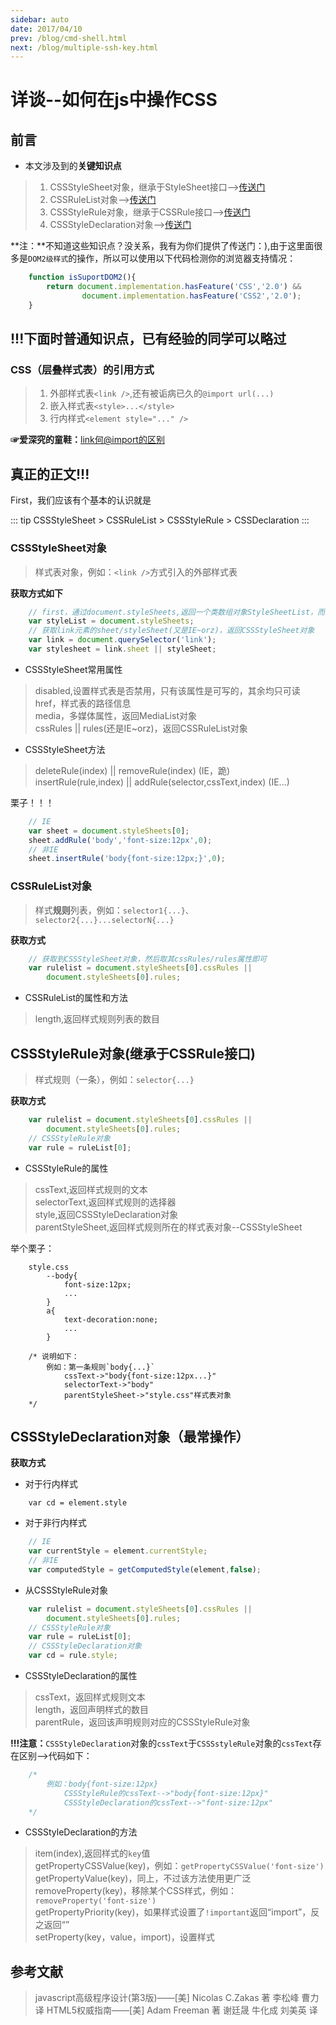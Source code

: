 ```yaml
---
sidebar: auto
date: 2017/04/10
prev: /blog/cmd-shell.html
next: /blog/multiple-ssh-key.html
---
```



# 详谈--如何在js中操作CSS

## 前言

* 本文涉及到的**关键知识点**

> 1. CSSStyleSheet对象，继承于StyleSheet接口-->[传送门][2]
> 2. CSSRuleList对象-->[传送门][3]
> 3. CSSStyleRule对象，继承于CSSRule接口-->[传送门][4]
> 4. CSSStyleDeclaration对象-->[传送门][5]

**注：**不知道这些知识点？没关系，我有为你们提供了传送门：),由于这里面很多是`DOM2级样式`的操作，所以可以使用以下代码检测你的浏览器支持情况：

```javascript
    function isSuportDOM2(){
        return document.implementation.hasFeature('CSS','2.0') &&
                document.implementation.hasFeature('CSS2','2.0');
    }
```

## !!!下面时普通知识点，已有经验的同学可以略过

### CSS（层叠样式表）的引用方式

> 1. 外部样式表`<link />`,还有被诟病已久的`@import url(...)`
> 2. 嵌入样式表`<style>...</style>`
> 3. 行内样式`<element style="..." />`


**☞爱深究的童鞋：**[link何@import的区别][1]

## 真正的正文!!!

First，我们应该有个基本的认识就是

::: tip
CSSStyleSheet > CSSRuleList > CSSStyleRule > CSSDeclaration
:::

### CSSStyleSheet对象

> 样式表对象，例如：`<link />`方式引入的外部样式表

**获取方式如下**

```javascript
    // first，通过document.styleSheets,返回一个类数组对象StyleSheetList，而其中每一项就是CSSStyleSheet，继承于StyleSheet接口
    var styleList = document.styleSheets;
    // 获取link元素的sheet/styleSheet(又是IE~orz)，返回CSSStyleSheet对象
    var link = document.querySelector('link');
    var stylesheet = link.sheet || styleSheet;
```

* CSSStyleSheet常用属性

> disabled,设置样式表是否禁用，只有该属性是可写的，其余均只可读<br/>
> href，样式表的路径信息<br/>
> media，多媒体属性，返回MediaList对象<br/>
> cssRules || rules(还是IE~orz)，返回CSSRuleList对象

* CSSStyleSheet方法

> deleteRule(index) || removeRule(index) (IE，跪)<br/>
> insertRule(rule,index) || addRule(selector,cssText,index) (IE...)

栗子！！！

```javascript
    // IE
    var sheet = document.styleSheets[0];
    sheet.addRule('body','font-size:12px',0);
    // 非IE
    sheet.insertRule('body{font-size:12px;}',0);
```

### CSSRuleList对象

> 样式**规则**列表，例如：`selector1{...}、selector2{...}...selectorN{...}`

**获取方式**

```javascript
    // 获取到CSSStyleSheet对象，然后取其cssRules/rules属性即可
    var rulelist = document.styleSheets[0].cssRules ||
        document.styleSheets[0].rules;
```

* CSSRuleList的属性和方法

> length,返回样式规则列表的数目

## CSSStyleRule对象(**继承于CSSRule接口**)

> 样式规则（一条），例如：`selector{...}`

**获取方式**

```javascript
    var rulelist = document.styleSheets[0].cssRules ||
        document.styleSheets[0].rules;
    // CSSStyleRule对象
    var rule = ruleList[0];
```

* CSSStyleRule的属性

> cssText,返回样式规则的文本<br/>
> selectorText,返回样式规则的选择器<br/>
> style,返回CSSStyleDeclaration对象<br/>
> parentStyleSheet,返回样式规则所在的样式表对象--CSSStyleSheet

举个栗子：

```
    style.css
        --body{
            font-size:12px;
            ...
        }
        a{
            text-decoration:none;
            ...
        }

    /* 说明如下：
        例如：第一条规则`body{...}`
            cssText->"body{font-size:12px...}"
            selectorText->"body"
            parentStyleSheet->"style.css"样式表对象
    */
```

## CSSStyleDeclaration对象（最常操作）

**获取方式**

* 对于行内样式

```
    var cd = element.style
```

* 对于非行内样式

```javascript
    // IE
    var currentStyle = element.currentStyle;
    // 非IE
    var computedStyle = getComputedStyle(element,false);
```

* 从CSSStyleRule对象

```javascript
    var rulelist = document.styleSheets[0].cssRules ||
        document.styleSheets[0].rules;
    // CSSStyleRule对象
    var rule = ruleList[0];
    // CSSStyleDeclaration对象
    var cd = rule.style;
```

* CSSStyleDeclaration的属性

> cssText，返回样式规则文本<br/>
> length，返回声明样式的数目<br/>
> parentRule，返回该声明规则对应的CSSStyleRule对象

**!!!注意：**`CSSStyleDeclaration`对象的`cssText`于`CSSSstyleRule`对象的`cssText`存在区别-->代码如下：

```javascript
    /*
        例如：body{font-size:12px}
            CSSStyleRule的cssText-->"body{font-size:12px}"
            CSSStyleDeclaration的cssText-->"font-size:12px"
    */
```

* CSSStyleDeclaration的方法

> item(index),返回样式的`key`值<br/>
> getPropertyCSSValue(key)，例如：`getPropertyCSSValue('font-size')`<br/>
> getPropertyValue(key)，同上，不过该方法使用更广泛<br/>
> removeProperty(key)，移除某个CSS样式，例如：`removeProperty('font-size')`<br/>
> getPropertyPriority(key)，如果样式设置了`!important`返回“import”，反之返回“”<br/>
> setProperty(key，value，import)，设置样式


## 参考文献


  > javascript高级程序设计(第3版)——[美] Nicolas C.Zakas 著  李松峰  曹力 译
  > HTML5权威指南——[美] Adam Freeman 著 谢廷晟  牛化成  刘美英 译



  [1]: http://www.divcss5.com/rumen/r431.shtml
  [2]: https://developer.mozilla.org/zh-CN/docs/Web/API/CSSStyleSheet
  [3]: https://developer.mozilla.org/zh-CN/docs/Web/API/CSSRuleList
  [4]: https://developer.mozilla.org/zh-CN/docs/Web/API/CSSStyleRule
  [5]: https://developer.mozilla.org/zh-CN/docs/Web/API/CSSStyleDeclaration
